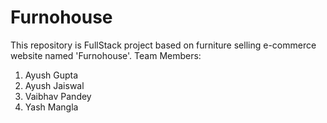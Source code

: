 # Furnohouse

This repository is FullStack project based on furniture selling e-commerce website named 'Furnohouse'.
Team Members:

1. Ayush Gupta
2. Ayush Jaiswal
3. Vaibhav Pandey
4. Yash Mangla
